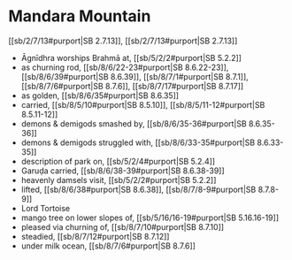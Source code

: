 # Mandara Mountain

[[sb/2/7/13#purport|SB 2.7.13]], [[sb/2/7/13#purport|SB 2.7.13]]

* Āgnīdhra worships Brahmā at, [[sb/5/2/2#purport|SB 5.2.2]]
* as churning rod, [[sb/8/6/22-23#purport|SB 8.6.22-23]], [[sb/8/6/39#purport|SB 8.6.39]], [[sb/8/7/1#purport|SB 8.7.1]], [[sb/8/7/6#purport|SB 8.7.6]], [[sb/8/7/17#purport|SB 8.7.17]]
* as golden, [[sb/8/6/35#purport|SB 8.6.35]]
* carried, [[sb/8/5/10#purport|SB 8.5.10]], [[sb/8/5/11-12#purport|SB 8.5.11-12]]
* demons & demigods smashed by, [[sb/8/6/35-36#purport|SB 8.6.35-36]]
* demons & demigods struggled with, [[sb/8/6/33-35#purport|SB 8.6.33-35]]
* description of park on, [[sb/5/2/4#purport|SB 5.2.4]]
* Garuḍa carried, [[sb/8/6/38-39#purport|SB 8.6.38-39]]
* heavenly damsels visit, [[sb/5/2/2#purport|SB 5.2.2]]
* lifted, [[sb/8/6/38#purport|SB 8.6.38]], [[sb/8/7/8-9#purport|SB 8.7.8-9]]
* Lord Tortoise
* mango tree on lower slopes of, [[sb/5/16/16-19#purport|SB 5.16.16-19]]
* pleased via churning of, [[sb/8/7/10#purport|SB 8.7.10]]
* steadied, [[sb/8/7/12#purport|SB 8.7.12]]
* under milk ocean, [[sb/8/7/6#purport|SB 8.7.6]]
